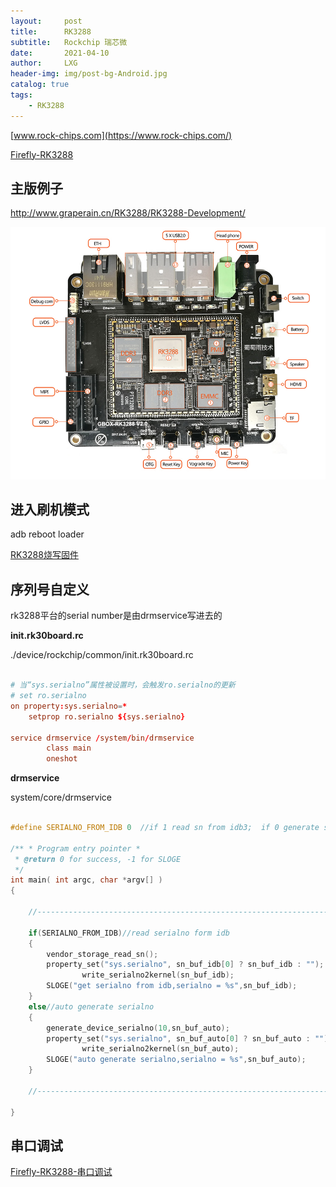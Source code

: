 ```yaml
---
layout:     post
title:      RK3288
subtitle:   Rockchip 瑞芯微
date:       2021-04-10
author:     LXG
header-img: img/post-bg-Android.jpg
catalog: true
tags:
    - RK3288
---
```


[www.rock-chips.com](https://www.rock-chips.com/)

[Firefly-RK3288](https://wiki.t-firefly.com/zh_CN/Firefly-RK3288/started.html)

## 主版例子

http://www.graperain.cn/RK3288/RK3288-Development/

![rk3288](/images/rk3288/rk3288.jpg)

## 进入刷机模式

adb reboot loader

[RK3288烧写固件](https://www.jianshu.com/p/de340a1a1374)

## 序列号自定义

rk3288平台的serial number是由drmservice写进去的

**init.rk30board.rc**

./device/rockchip/common/init.rk30board.rc

```rc

# 当“sys.serialno”属性被设置时，会触发ro.serialno的更新
# set ro.serialno
on property:sys.serialno=*
    setprop ro.serialno ${sys.serialno}

service drmservice /system/bin/drmservice
        class main
        oneshot

```

**drmservice**

system/core/drmservice

```c

#define SERIALNO_FROM_IDB 0  //if 1 read sn from idb3;  if 0 generate sn auto

/** * Program entry pointer *
 * @return 0 for success, -1 for SLOGE
 */
int main( int argc, char *argv[] )
{

    //------------------------------------------------------------------------------

	if(SERIALNO_FROM_IDB)//read serialno form idb
	{
		vendor_storage_read_sn();
		property_set("sys.serialno", sn_buf_idb[0] ? sn_buf_idb : "");
                write_serialno2kernel(sn_buf_idb);
		SLOGE("get serialno from idb,serialno = %s",sn_buf_idb);
	}
	else//auto generate serialno
	{
		generate_device_serialno(10,sn_buf_auto);
		property_set("sys.serialno", sn_buf_auto[0] ? sn_buf_auto : "");
                write_serialno2kernel(sn_buf_auto);
		SLOGE("auto generate serialno,serialno = %s",sn_buf_auto);
	}

    //-----------------------------------------------------------------------------

}

```

## 串口调试

[Firefly-RK3288-串口调试](https://wiki.t-firefly.com/zh_CN/Firefly-RK3288/debug.html)




